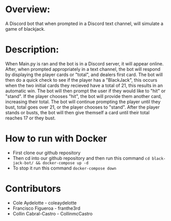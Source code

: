 # Overview:
A Discord bot that when prompted in a Discord text channel, will simulate a game of blackjack.

# Description:
When Main.py is ran and the bot is in a Discord server, it will appear online. After, when prompted appropriately in a text channel, the bot will respond by displaying the player cards or "total", and dealers first card. The bot will then do a quick check to see if the player has a "BlackJack", this occurs when the two initial cards they recieved have a total of 21, this results in an automatic win. The bot will then prompt the user if they would like to "hit" or "stand". If the player chooses "hit", the bot will provide them another card, increasing their total. The bot will continue prompting the player until they bust, total goes over 21, or the player chooses to "stand". After the player stands or busts, the bot will then give themself a card until their total reaches 17 or they bust.

# How to run with Docker

- First clone our github repository
- Then cd into our github repository and then run this command `cd black-jack-bot/ && docker-compose up -d`
- To stop it run this command `docker-compose down`


# Contributors
- Cole Aydelotte - coleaydelotte
- Francisco Figueroa - franthe3rd
- Collin Cabral-Castro - CollinmcCastro
